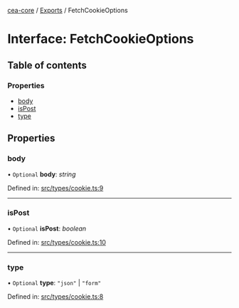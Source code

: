 [cea-core](../README.md) / [Exports](../modules.md) / FetchCookieOptions

# Interface: FetchCookieOptions

## Table of contents

### Properties

- [body](fetchcookieoptions.md#body)
- [isPost](fetchcookieoptions.md#ispost)
- [type](fetchcookieoptions.md#type)

## Properties

### body

• `Optional` **body**: *string*

Defined in: [src/types/cookie.ts:9](https://github.com/ceajs/cea/blob/8526aa4/core/src/types/cookie.ts#L9)

___

### isPost

• `Optional` **isPost**: *boolean*

Defined in: [src/types/cookie.ts:10](https://github.com/ceajs/cea/blob/8526aa4/core/src/types/cookie.ts#L10)

___

### type

• `Optional` **type**: ``"json"`` \| ``"form"``

Defined in: [src/types/cookie.ts:8](https://github.com/ceajs/cea/blob/8526aa4/core/src/types/cookie.ts#L8)
